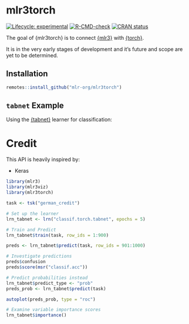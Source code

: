 
<!-- README.md is generated from README.Rmd. Please edit that file -->

# mlr3torch

<!-- badges: start -->

[![Lifecycle:
experimental](https://img.shields.io/badge/lifecycle-experimental-orange.svg)](https://lifecycle.r-lib.org/articles/stages.html#experimental)
[![R-CMD-check](https://github.com/mlr-org/mlr3torch/actions/workflows/R-CMD-check.yaml/badge.svg)](https://github.com/mlr-org/mlr3torch/actions/workflows/R-CMD-check.yaml)
[![CRAN
status](https://www.r-pkg.org/badges/version/mlr3torch)](https://CRAN.R-project.org/package=mlr3torch)
<!-- badges: end -->

The goal of {mlr3torch} is to connect
[{mlr3}](https://github.com/mlr-org/mlr3) with
[{torch}](https://github.com/mlverse/torch).

It is in the very early stages of development and it’s future and scope
are yet to be determined.

## Installation

``` r
remotes::install_github("mlr-org/mlr3torch")
```

## `tabnet` Example

Using the [{tabnet}](https://github.com/mlverse/tabnet) learner for
classification:


# Credit
This API is heavily inspired by:

* Keras

``` r
library(mlr3)
library(mlr3viz)
library(mlr3torch)

task <- tsk("german_credit")

# Set up the learner
lrn_tabnet <- lrn("classif.torch.tabnet", epochs = 5)

# Train and Predict
lrn_tabnet$train(task, row_ids = 1:900)

preds <- lrn_tabnet$predict(task, row_ids = 901:1000)

# Investigate predictions
preds$confusion
preds$score(msr("classif.acc"))

# Predict probabilities instead
lrn_tabnet$predict_type <- "prob"
preds_prob <- lrn_tabnet$predict(task)

autoplot(preds_prob, type = "roc")

# Examine variable importance scores
lrn_tabnet$importance()
```
